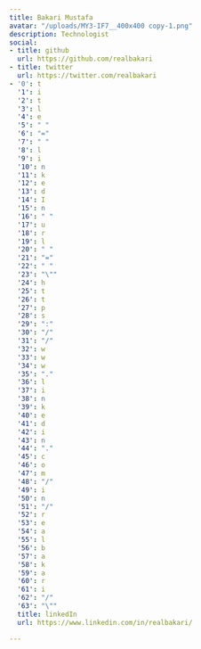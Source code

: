 ```yaml
---
title: Bakari Mustafa
avatar: "/uploads/MY3-IF7__400x400 copy-1.png"
description: Technologist
social:
- title: github
  url: https://github.com/realbakari
- title: twitter
  url: https://twitter.com/realbakari
- '0': t
  '1': i
  '2': t
  '3': l
  '4': e
  '5': " "
  '6': "="
  '7': " "
  '8': l
  '9': i
  '10': n
  '11': k
  '12': e
  '13': d
  '14': I
  '15': n
  '16': " "
  '17': u
  '18': r
  '19': l
  '20': " "
  '21': "="
  '22': " "
  '23': "\""
  '24': h
  '25': t
  '26': t
  '27': p
  '28': s
  '29': ":"
  '30': "/"
  '31': "/"
  '32': w
  '33': w
  '34': w
  '35': "."
  '36': l
  '37': i
  '38': n
  '39': k
  '40': e
  '41': d
  '42': i
  '43': n
  '44': "."
  '45': c
  '46': o
  '47': m
  '48': "/"
  '49': i
  '50': n
  '51': "/"
  '52': r
  '53': e
  '54': a
  '55': l
  '56': b
  '57': a
  '58': k
  '59': a
  '60': r
  '61': i
  '62': "/"
  '63': "\""
  title: linkedIn
  url: https://www.linkedin.com/in/realbakari/

---
```

